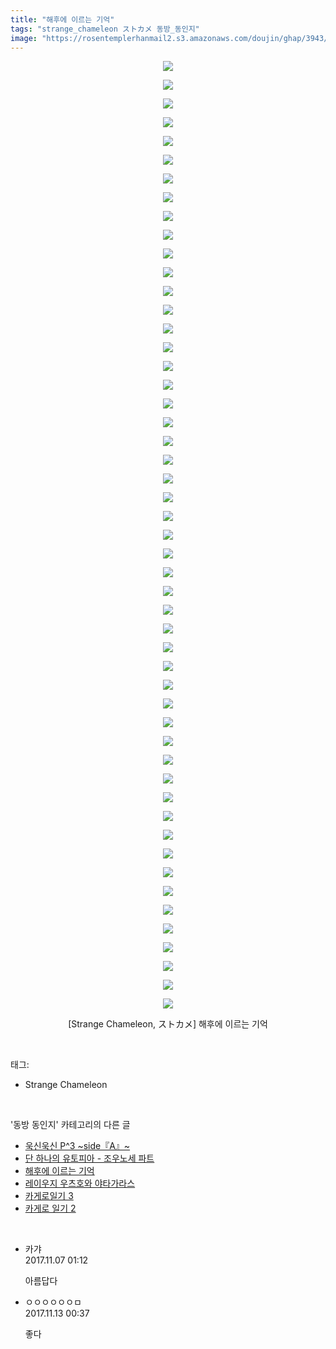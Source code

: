 ```yaml
---
title: "해후에 이르는 기억"
tags: "strange_chameleon ストカメ 동방_동인지"
image: "https://rosentemplerhanmail2.s3.amazonaws.com/doujin/ghap/3943/001.jpg"
---
```

<div class="article">
<p style="text-align: center; clear: none; float: none;"><img src="{{ site.imgserver12 }}/ghap/3943/001.jpg"/></p>
<p style="text-align: center; clear: none; float: none;"><img src="{{ site.imgserver12 }}/ghap/3943/002.jpg"/></p>
<p style="text-align: center; clear: none; float: none;"><img src="{{ site.imgserver12 }}/ghap/3943/003.jpg"/></p>
<p style="text-align: center; clear: none; float: none;"><img src="{{ site.imgserver12 }}/ghap/3943/004.jpg"/></p>
<p style="text-align: center; clear: none; float: none;"><img src="{{ site.imgserver12 }}/ghap/3943/005.jpg"/></p>
<p style="text-align: center; clear: none; float: none;"><img src="{{ site.imgserver12 }}/ghap/3943/006.jpg"/></p>
<p style="text-align: center; clear: none; float: none;"><img src="{{ site.imgserver12 }}/ghap/3943/007.jpg"/></p>
<p style="text-align: center; clear: none; float: none;"><img src="{{ site.imgserver12 }}/ghap/3943/008.jpg"/></p>
<p style="text-align: center; clear: none; float: none;"><img src="{{ site.imgserver12 }}/ghap/3943/009.jpg"/></p>
<p style="text-align: center; clear: none; float: none;"><img src="{{ site.imgserver12 }}/ghap/3943/010.jpg"/></p>
<p style="text-align: center; clear: none; float: none;"><img src="{{ site.imgserver12 }}/ghap/3943/011.jpg"/></p>
<p style="text-align: center; clear: none; float: none;"><img src="{{ site.imgserver12 }}/ghap/3943/012.jpg"/></p>
<p style="text-align: center; clear: none; float: none;"><img src="{{ site.imgserver12 }}/ghap/3943/013.jpg"/></p>
<p style="text-align: center; clear: none; float: none;"><img src="{{ site.imgserver12 }}/ghap/3943/014.jpg"/></p>
<p style="text-align: center; clear: none; float: none;"><img src="{{ site.imgserver12 }}/ghap/3943/015.jpg"/></p>
<p style="text-align: center; clear: none; float: none;"><img src="{{ site.imgserver12 }}/ghap/3943/016.jpg"/></p>
<p style="text-align: center; clear: none; float: none;"><img src="{{ site.imgserver12 }}/ghap/3943/017.jpg"/></p>
<p style="text-align: center; clear: none; float: none;"><img src="{{ site.imgserver12 }}/ghap/3943/018.jpg"/></p>
<p style="text-align: center; clear: none; float: none;"><img src="{{ site.imgserver12 }}/ghap/3943/019.jpg"/></p>
<p style="text-align: center; clear: none; float: none;"><img src="{{ site.imgserver12 }}/ghap/3943/020.jpg"/></p>
<p style="text-align: center; clear: none; float: none;"><img src="{{ site.imgserver12 }}/ghap/3943/021.jpg"/></p>
<p style="text-align: center; clear: none; float: none;"><img src="{{ site.imgserver12 }}/ghap/3943/022.jpg"/></p>
<p style="text-align: center; clear: none; float: none;"><img src="{{ site.imgserver12 }}/ghap/3943/023.jpg"/></p>
<p style="text-align: center; clear: none; float: none;"><img src="{{ site.imgserver12 }}/ghap/3943/024.jpg"/></p>
<p style="text-align: center; clear: none; float: none;"><img src="{{ site.imgserver12 }}/ghap/3943/025.jpg"/></p>
<p style="text-align: center; clear: none; float: none;"><img src="{{ site.imgserver12 }}/ghap/3943/026.jpg"/></p>
<p style="text-align: center; clear: none; float: none;"><img src="{{ site.imgserver12 }}/ghap/3943/027.jpg"/></p>
<p style="text-align: center; clear: none; float: none;"><img src="{{ site.imgserver12 }}/ghap/3943/028.jpg"/></p>
<p style="text-align: center; clear: none; float: none;"><img src="{{ site.imgserver12 }}/ghap/3943/029.jpg"/></p>
<p style="text-align: center; clear: none; float: none;"><img src="{{ site.imgserver12 }}/ghap/3943/030.jpg"/></p>
<p style="text-align: center; clear: none; float: none;"><img src="{{ site.imgserver12 }}/ghap/3943/031.jpg"/></p>
<p style="text-align: center; clear: none; float: none;"><img src="{{ site.imgserver12 }}/ghap/3943/032.jpg"/></p>
<p style="text-align: center; clear: none; float: none;"><img src="{{ site.imgserver12 }}/ghap/3943/033.jpg"/></p>
<p style="text-align: center; clear: none; float: none;"><img src="{{ site.imgserver12 }}/ghap/3943/034.jpg"/></p>
<p style="text-align: center; clear: none; float: none;"><img src="{{ site.imgserver12 }}/ghap/3943/035.jpg"/></p>
<p style="text-align: center; clear: none; float: none;"><img src="{{ site.imgserver12 }}/ghap/3943/036.jpg"/></p>
<p style="text-align: center; clear: none; float: none;"><img src="{{ site.imgserver12 }}/ghap/3943/037.jpg"/></p>
<p style="text-align: center; clear: none; float: none;"><img src="{{ site.imgserver12 }}/ghap/3943/038.jpg"/></p>
<p style="text-align: center; clear: none; float: none;"><img src="{{ site.imgserver12 }}/ghap/3943/039.jpg"/></p>
<p style="text-align: center; clear: none; float: none;"><img src="{{ site.imgserver12 }}/ghap/3943/040.jpg"/></p>
<p style="text-align: center; clear: none; float: none;"><img src="{{ site.imgserver12 }}/ghap/3943/041.jpg"/></p>
<p style="text-align: center; clear: none; float: none;"><img src="{{ site.imgserver12 }}/ghap/3943/042.jpg"/></p>
<p style="text-align: center; clear: none; float: none;"><img src="{{ site.imgserver12 }}/ghap/3943/043.jpg"/></p>
<p style="text-align: center; clear: none; float: none;"><img src="{{ site.imgserver12 }}/ghap/3943/044.jpg"/></p>
<p style="text-align: center; clear: none; float: none;"><img src="{{ site.imgserver12 }}/ghap/3943/045.jpg"/></p>
<p style="text-align: center; clear: none; float: none;"><img src="{{ site.imgserver12 }}/ghap/3943/046.jpg"/></p>
<p style="text-align: center; clear: none; float: none;"><img src="{{ site.imgserver12 }}/ghap/3943/047.jpg"/></p>
<p style="text-align: center; clear: none; float: none;"><img src="{{ site.imgserver12 }}/ghap/3943/048.jpg"/></p>
<p style="text-align: center; clear: none; float: none;"><img src="{{ site.imgserver12 }}/ghap/3943/049.jpg"/></p>
<p style="text-align: center; clear: none; float: none;"><img src="{{ site.imgserver12 }}/ghap/3943/050.jpg"/></p>
<p style="text-align: center; clear: none; float: none;"><img src="{{ site.imgserver12 }}/ghap/3943/051.jpg"/></p>
<p style="text-align: center; clear: none; float: none;">[Strange Chameleon, ストカメ] 해후에 이르는 기억</p>
</div><br/>
<div class="tagTrail">
<p>태그: </p>
<ul>
<li>Strange Chameleon</li>
</ul>
</div><br/>
<div class="another">
<p>'동방 동인지' 카테고리의 다른 글</p>
<ul>
<li><a href="/ghap_3945">욱신욱신 P^3 ~side『A』~</a></li>
<li><a href="/ghap_3944">단 하나의 유토피아 - 조우노세 파트</a></li>
<li><a href="/ghap_3943">해후에 이르는 기억</a></li>
<li><a href="/ghap_3942">레이우지 우츠호와 야타가라스</a></li>
<li><a href="/ghap_3941">카게로일기 3</a></li>
<li><a href="/ghap_3940">카게로 일기 2</a></li>
</ul>
</div><br/>
<div class="cb_module cb_fluid">
<div class="cb_wrt cb_profile">
<div class="comment">
<ul>
<li class="cb_thumb_off" id="comment15124301">
<div class="cb_comment_area">
<div class="cb_info_area">
<div class="cb_section">
<span class="cb_nick_name">카갸</span>
</div>
<div class="cb_section">
<span class="cb_date">2017.11.07 01:12 </span>
</div>
</div>
<div class="cb_dsc_comment">
<p class="cb_dsc">
											아름답다
										</p>
</div>
</div></li>
<li class="cb_thumb_off" id="comment15128117">
<div class="cb_comment_area">
<div class="cb_info_area">
<div class="cb_section">
<span class="cb_nick_name">ㅇㅇㅇㅇㅇㅇㅁ</span>
</div>
<div class="cb_section">
<span class="cb_date">2017.11.13 00:37 </span>
</div>
</div>
<div class="cb_dsc_comment">
<p class="cb_dsc">
											좋다
										</p>
</div>
</div></li>
</ul>
</div>
</div><!-- commentList close -->
</div><br/>
